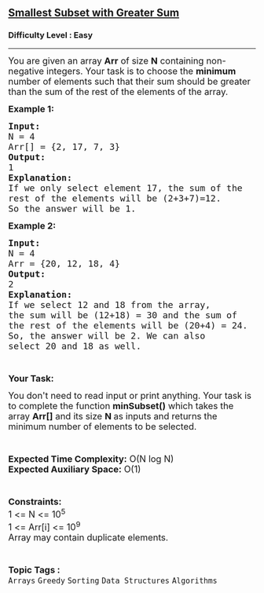 <h2><a href="https://practice.geeksforgeeks.org/problems/smallest-subset-with-greater-sum/1?utm_source=gfg&utm_medium=article&utm_campaign=bottom_sticky_on_article">Smallest Subset with Greater Sum</a></h2><h3>Difficulty Level : Easy</h3><hr><div class="problems_problem_content__Xm_eO"><p><span style="font-size:18px">You are given an array <strong>Arr</strong> of size <strong>N</strong> containing&nbsp;non-negative integers. Your task is to choose&nbsp;the <strong>minimum</strong> number of elements such that their sum should be greater than the sum of the rest of the elements of the array.</span></p>

<p><span style="font-size:18px"><strong>Example 1:</strong></span></p>

<pre><span style="font-size:18px"><strong>Input:</strong>
N = 4 
Arr[] = {2, 17, 7, 3}
<strong>Output:</strong>
1
<strong>Explanation:</strong>
If we only select element 17, the sum of the
rest of the elements will be (2+3+7)=12.
So the answer will be 1.</span></pre>

<p><span style="font-size:18px"><strong>Example 2:</strong></span></p>

<pre><span style="font-size:18px"><strong>Input:</strong>
N = 4
Arr = {20, 12, 18, 4}
<strong>Output:</strong>
2
<strong>Explanation:
</strong>If we select 12 and 18 from the array,
the sum will be (12+18) = 30 and the sum of
the rest of the elements will be (20+4) = 24.
So, the answer will be 2. We can also
select 20 and 18 as well.</span></pre>

<p>&nbsp;</p>

<p><span style="font-size:18px"><strong>Your Task:</strong></span></p>

<p><span style="font-size:18px">You don't need to read input or print anything. Your task is to complete the function <strong>minSubset()</strong>&nbsp;which takes the array&nbsp;<strong>Arr[]</strong>&nbsp;and its size <strong>N&nbsp;</strong>as inputs and returns the minimum number of elements to be selected.</span></p>

<p>&nbsp;</p>

<p><span style="font-size:18px"><strong>Expected Time Complexity:</strong>&nbsp;O(N log N)<br>
<strong>Expected Auxiliary Space:</strong>&nbsp;O(1)</span></p>

<p>&nbsp;</p>

<p><span style="font-size:18px"><strong>Constraints:</strong><br>
1 &lt;= N&nbsp;&lt;= 10<sup>5</sup><br>
1 &lt;= Arr[i] &lt;= 10<sup>9</sup><br>
Array may contain duplicate elements.&nbsp;</span></p>
</div><br><p><span style=font-size:18px><strong>Topic Tags : </strong><br><code>Arrays</code>&nbsp;<code>Greedy</code>&nbsp;<code>Sorting</code>&nbsp;<code>Data Structures</code>&nbsp;<code>Algorithms</code>&nbsp;